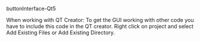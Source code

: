 buttonInterface-Qt5

When working with QT Creator:
To get the GUI working with other code you have to include this code in the QT creator.
Right click on project and select Add Existing Files or Add Existing Directory.
